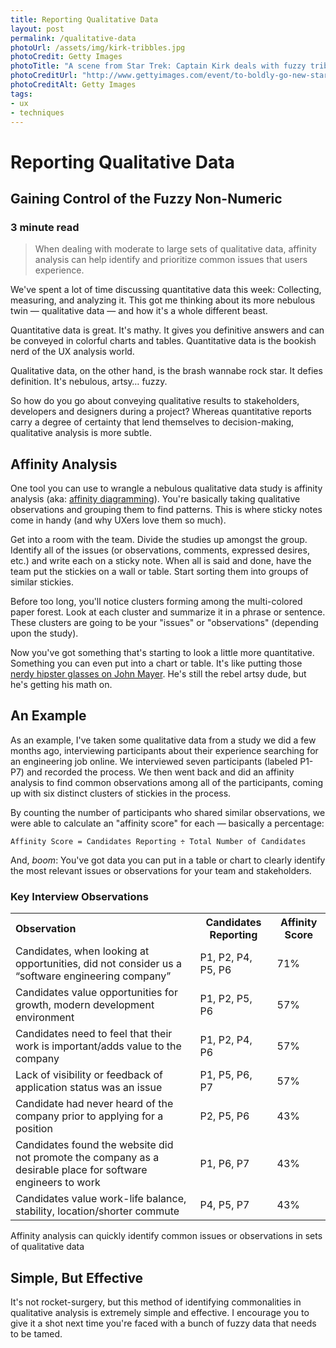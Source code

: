 ```yaml
---
title: Reporting Qualitative Data
layout: post
permalink: /qualitative-data
photoUrl: /assets/img/kirk-tribbles.jpg
photoCredit: Getty Images
photoTitle: "A scene from Star Trek: Captain Kirk deals with fuzzy tribbles"
photoCreditUrl: "http://www.gettyimages.com/event/to-boldly-go-new-star-trek-series-to-premiere-589992995"
photoCreditAlt: Getty Images
tags:
- ux
- techniques
---
```


# Reporting Qualitative Data

## Gaining Control of the Fuzzy Non-Numeric

### 3 minute read

> When dealing with moderate to large sets of qualitative data, affinity analysis can help identify and prioritize common issues that users experience.

We've spent a lot of time discussing quantitative data this week: Collecting, measuring, and analyzing it. This got me thinking about its more nebulous twin — qualitative data — and how it's a whole different beast.

Quantitative data is great. It's mathy. It gives you definitive answers and can be conveyed in colorful charts and tables. Quantitative data is the bookish nerd of the UX analysis world.

Qualitative data, on the other hand, is the brash wannabe rock star. It defies definition. It's nebulous, artsy… fuzzy.

So how do you go about conveying qualitative results to stakeholders, developers and designers during a project? Whereas quantitative reports carry a degree of certainty that lend themselves to decision-making, qualitative analysis is more subtle.

## Affinity Analysis

One tool you can use to wrangle a nebulous qualitative data study is affinity analysis (aka: [affinity diagramming][1]). You're basically taking qualitative observations and grouping them to find patterns. This is where sticky notes come in handy (and why UXers love them so much).

Get into a room with the team. Divide the studies up amongst the group. Identify all of the issues (or observations, comments, expressed desires, etc.) and write each on a sticky note. When all is said and done, have the team put the stickies on a wall or table. Start sorting them into groups of similar stickies. 

Before too long, you'll notice clusters forming  among the multi-colored paper forest.  Look at each cluster and summarize it in a phrase or sentence. These clusters are going to be your "issues" or "observations" (depending upon the study).

Now you've got something that's starting to look a little more quantitative. Something you can even put into a chart or table. It's like putting those [nerdy hipster glasses on John Mayer][2]. He's still the rebel artsy dude, but he's getting his math on.

## An Example

As an example, I've taken some qualitative data from a study we did a few months ago, interviewing participants about their experience searching for an engineering job online. We interviewed seven participants (labeled P1-P7) and recorded the process. We then went back and did an affinity analysis to find common observations among all of the participants, coming up with six distinct clusters of stickies in the process.

By counting the number of participants who shared similar observations, we were able to calculate an "affinity score" for each — basically a percentage:

`Affinity Score = Candidates Reporting ÷ Total Number of Candidates`

And, *boom*: You've got data you can put in a table or chart to clearly identify the most relevant issues or observations for your team and stakeholders.

### Key Interview Observations
<table width="100%">
<tbody>
<tr>
<th style="text-align: left;">Observation</th>
<th>Candidates Reporting</th>
<th>Affinity Score</th>
</tr>
<tr>
<td>Candidates, when looking at opportunities, did not consider us a “software engineering company”</td>
<td>P1, P2, P4, P5, P6</td>
<td>71%</td>
</tr>
<tr>
<td>Candidates value opportunities for growth, modern development environment</td>
<td>P1, P2, P5, P6</td>
<td>57%</td>
</tr>
<tr>
<td>Candidates need to feel that their work is important/adds value to the company</td>
<td>P1, P2, P4, P6</td>
<td>57%</td>
</tr>
<tr>
<td>Lack of visibility or feedback of application status was an issue</td>
<td>P1, P5, P6, P7</td>
<td>57%</td>
</tr>
<tr>
<td>Candidate had never heard of the company prior to applying for a position</td>
<td>P2, P5, P6</td>
<td>43%</td>
</tr>
<tr>
<td>Candidates found the website did not promote the company as a desirable place for software engineers to work</td>
<td>P1, P6, P7</td>
<td>43%</td>
</tr>
<tr>
<td>Candidates value work-life balance, stability, location/shorter commute</td>
<td>P4, P5, P7</td>
<td>43%</td>
</tr>
</tbody>
</table>
<figcaption>Affinity analysis can quickly identify common issues or observations in sets of qualitative data</figcaption>

## Simple, But Effective

It's not rocket-surgery, but this method of identifying commonalities in qualitative analysis is extremely simple and effective. I encourage you to give it a shot next time you're faced with a bunch of fuzzy data that needs to be tamed.

[1]:	http://www.usabilitynet.org/tools/affinity.htm
[2]:	https://s-media-cache-ak0.pinimg.com/736x/20/e6/24/20e624714dde64e7c12156d43453301e.jpg "Don't click this if pretentiousness isn't your thing."